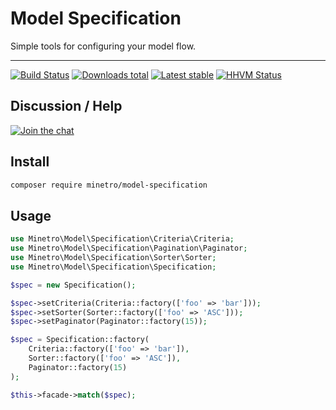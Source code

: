 # Model Specification

Simple tools for configuring your model flow.

-----

[![Build Status](https://img.shields.io/travis/minetro/model-specification.svg?style=flat-square)](https://travis-ci.org/minetro/model-specification)
[![Downloads total](https://img.shields.io/packagist/dt/minetro/model-specification.svg?style=flat-square)](https://packagist.org/packages/minetro/model-specification)
[![Latest stable](https://img.shields.io/packagist/v/minetro/model-specification.svg?style=flat-square)](https://packagist.org/packages/minetro/model-specification)
[![HHVM Status](https://img.shields.io/hhvm/minetro/model-specification.svg?style=flat-square)](http://hhvm.h4cc.de/package/minetro/model-specification)

## Discussion / Help

[![Join the chat](https://img.shields.io/gitter/room/minetro/nette.svg?style=flat-square)](https://gitter.im/minetro/nette?utm_source=badge&utm_medium=badge&utm_campaign=pr-badge&utm_content=badge)

## Install

```bash
composer require minetro/model-specification
```

## Usage

```php
use Minetro\Model\Specification\Criteria\Criteria;
use Minetro\Model\Specification\Pagination\Paginator;
use Minetro\Model\Specification\Sorter\Sorter;
use Minetro\Model\Specification\Specification;

$spec = new Specification();

$spec->setCriteria(Criteria::factory(['foo' => 'bar']));
$spec->setSorter(Sorter::factory(['foo' => 'ASC']));
$spec->setPaginator(Paginator::factory(15));
```

```php
$spec = Specification::factory(
    Criteria::factory(['foo' => 'bar']),
    Sorter::factory(['foo' => 'ASC']),
    Paginator::factory(15)
);
```

```php
$this->facade->match($spec);
```
